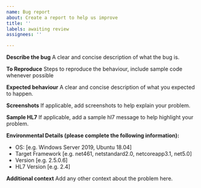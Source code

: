 ```yaml
---
name: Bug report
about: Create a report to help us improve
title: ''
labels: awaiting review
assignees: ''

---
```


**Describe the bug**
A clear and concise description of what the bug is.

**To Reproduce**
Steps to reproduce the behaviour, include sample code whenever possible

**Expected behaviour**
A clear and concise description of what you expected to happen.

**Screenshots**
If applicable, add screenshots to help explain your problem.

**Sample HL7**
If applicable, add a sample hl7 message to help highlight your problem.

**Environmental Details (please complete the following information):**

- OS: [e.g. Windows Server 2019, Ubuntu 18.04]
- Target Framework [e.g. net461, netstandard2.0, netcoreapp3.1, net5.0]
- Version [e.g. 2.5.0.6]
- HL7 Version [e.g. 2.4]

**Additional context**
Add any other context about the problem here.
